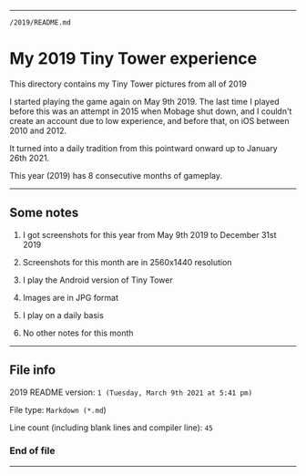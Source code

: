 
***

`/2019/README.md`

# My 2019 Tiny Tower experience

This directory contains my Tiny Tower pictures from all of 2019

I started playing the game again on May 9th 2019. The last time I played before this was an attempt in 2015 when Mobage shut down, and I couldn't create an account due to low experience, and before that, on iOS between 2010 and 2012.

It turned into a daily tradition from this pointward onward up to January 26th 2021.

This year (2019) has 8 consecutive months of gameplay.

***

## Some notes

1. I got screenshots for this year from May 9th 2019 to December 31st 2019
 
2. Screenshots for this month are in 2560x1440 resolution

3. I play the Android version of Tiny Tower

4. Images are in JPG format

5. I play on a daily basis

6. No other notes for this month

***

## File info

2019 README version: `1 (Tuesday, March 9th 2021 at 5:41 pm)`

File type: `Markdown (*.md`)

Line count (including blank lines and compiler line): `45`

### End of file

***
